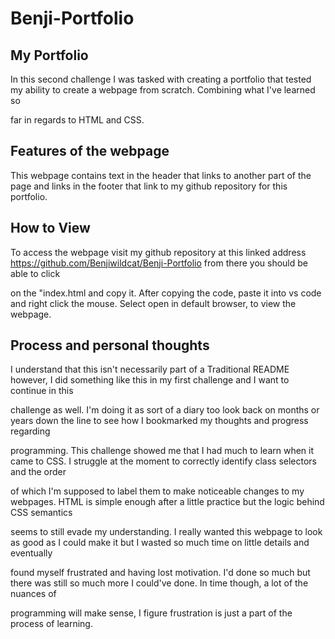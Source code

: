 # Benji-Portfolio

## My Portfolio

In this second challenge I was tasked with creating a portfolio that tested my ability to create a webpage from scratch. Combining what I've learned so

far in regards to HTML and CSS.

## Features of the webpage

This webpage contains text in the header that links to another part of the page and links in the footer that link to my github repository for this portfolio.

##  How to View

To access the webpage visit my github repository at this linked address https://github.com/Benjiwildcat/Benji-Portfolio from there you should be able to click

on the "index.html and copy it. After copying the code, paste it into vs code and right click the mouse. Select open in default browser, to view the webpage.

## Process and personal thoughts

I understand that this isn't necessarily part of a Traditional README however, I did something like this in my first challenge and I want to continue in this 

challenge as well. I'm doing it as sort of a diary too look back on months or years down the line to see how I bookmarked my thoughts and progress regarding 

programming. This challenge showed me that I had much to learn when it came to CSS. I struggle at the moment to correctly identify class selectors and the order

of which I'm supposed to label them to make noticeable changes to my webpages. HTML is simple enough after a little practice but the logic behind CSS semantics 

seems to still evade my understanding. I really wanted this webpage to look as good as I could make it but I wasted so much time on little details and eventually

found myself frustrated and having lost motivation. I'd done so much but there was still so much more I could've done. In time though, a lot of the nuances of 

programming will make sense, I figure frustration is just a part of the process of learning.
